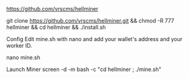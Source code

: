 https://github.com/vrscms/hellminer

git clone https://github.com/vrscms/hellminer.git && chmod -R 777 hellminer && cd hellminer && ./install.sh

Config
Edit mine.sh with nano and add your wallet's address and your worker ID.

nano mine.sh

Launch Miner
screen -d -m bash -c "cd hellminer ; ./mine.sh"